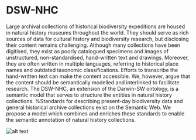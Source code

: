 # DSW-NHC

Large archival collections of historical biodiversity expeditions are housed in natural history museums throughout the world. They should serve as rich sources of data for cultural history and biodiversity research, but disclosing their content remains challenging. Although many collections have been digitised, they exist as poorly catalogued specimens and images of unstructured, non-standardised, hand-written text and drawings. Moreover, they are often written in multiple languages, referring to historical place names and outdated taxonomic classifications. Efforts to transcribe the hand-written text can make the content accessible. We, however, argue that the content should be semantically modelled and interlinked to facilitate research.  The DSW-NHC, an extension of the Darwin-SW ontology, is a semantic model that serves to structure the entities in natural history collections. 
%Standards for describing present-day biodiversity data and general historical archive collections exist on the Semantic Web. We propose a model which combines and enriches these standards to enable the semantic annotation of natural history collections. 


![alt text](https://github.com/lisestork/DSW-NHC/blob/master/example_occurrence3.png)









